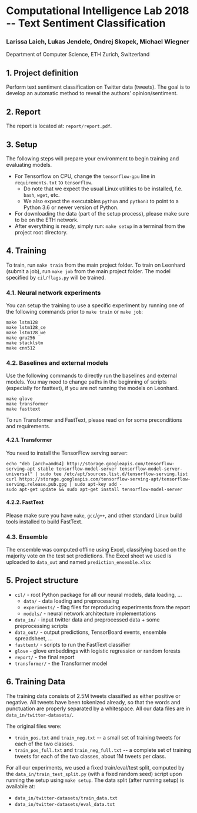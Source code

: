 # Computational Intelligence Lab 2018 -- Text Sentiment Classification
### Larissa Laich, Lukas Jendele, Ondrej Skopek, Michael Wiegner
Department of Computer Science, ETH Zurich, Switzerland

## 1. Project definition

Perform text sentiment classification on Twitter data (tweets). The goal is to develop an automatic method to reveal the authors' opinion/sentiment.

## 2. Report

The report is located at: `report/report.pdf`.

## 3. Setup

The following steps will prepare your environment to begin training and evaluating models.

* For Tensorflow on CPU, change the `tensorflow-gpu` line in `requirements.txt` to `tensorflow`.
  * Do note that we expect the usual Linux utilities to be installed, f.e. `bash`, `wget`, etc.
  * We also expect the executables `python` and `python3` to point to a Python 3.6 or newer version of Python.
* For downloading the data (part of the setup process), please make sure to be on the ETH network.
* After everything is ready, simply run: `make setup` in a terminal from the project root directory.

## 4. Training

To train, run `make train` from the main project folder.
To train on Leonhard (submit a job), run `make job` from the main project folder.
The model specified by `cil/flags.py` will be trained.

### 4.1. Neural network experiments

You can setup the training to use a specific experiment by running one of the following commands
prior to `make train` or `make job`:

```
make lstm128
make lstm128_ce
make lstm128_we
make gru256
make stacklstm
make cnn512
```

### 4.2. Baselines and external models

Use the following commands to directly run the baselines and external models.
You may need to change paths in the beginning of scripts (especially for fasttext),
if you are not running the models on Leonhard.

```
make glove
make transformer
make fasttext
```

To run Transformer and FastText, please read on for some preconditions and requirements.

#### 4.2.1. Transformer

You need to install the TensorFlow serving server:

```
echo "deb [arch=amd64] http://storage.googleapis.com/tensorflow-serving-apt stable tensorflow-model-server tensorflow-model-server-universal" | sudo tee /etc/apt/sources.list.d/tensorflow-serving.list
curl https://storage.googleapis.com/tensorflow-serving-apt/tensorflow-serving.release.pub.gpg | sudo apt-key add -
sudo apt-get update && sudo apt-get install tensorflow-model-server
```

#### 4.2.2. FastText

Please make sure you have `make`, `gcc`/`g++`, and other standard Linux build tools installed to build FastText.


### 4.3. Ensemble

The ensemble was computed offline using Excel, classifying based on the majority
vote on the test set predictions.
The Excel sheet we used is uploaded to `data_out` and named `prediction_ensemble.xlsx`


## 5. Project structure

* `cil/` - root Python package for all our neural models, data loading, ...
    * `data/` - data loading and preprocessing
    * `experiments/` - flag files for reproducing experiments from the report
    * `models/` - neural network architecture implementations
* `data_in/` - input twitter data and preprocessed data + some preprocessing scripts
* `data_out/` - output predictions, TensorBoard events, ensemble spreadsheet, ...
* `fasttext/` - scripts to run the FastText classifier
* `glove` - glove embeddings with logistic regression or random forests
* `report/` - the final report
* `transformer/` - the Transformer model


## 6. Training Data

The training data consists of 2.5M tweets classified as either positive or negative.
All tweets have been tokenized already, so that the words and punctuation are properly separated by a whitespace.
All our data files are in `data_in/twitter-datasets/`.

The original files were:
* `train_pos.txt` and `train_neg.txt` -- a small set of training tweets for each of the two classes.
* `train_pos_full.txt` and `train_neg_full.txt` -- a complete set of training tweets for each of the two classes, about 1M tweets per class.

For all our experiments, we used a fixed train/eval/test split, computed by the `data_in/train_test_split.py`
(with a fixed random seed) script upon running the setup using `make setup`.
The data split (after running setup) is available at:
* `data_in/twitter-datasets/train_data.txt`
* `data_in/twitter-datasets/eval_data.txt`

